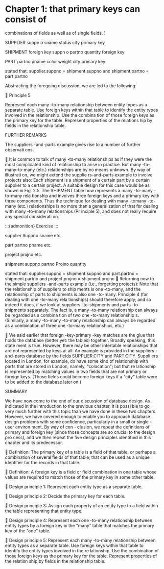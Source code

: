 # Chapter 1: that primary keys can consist of

combinations of fields as well as of single fields. )

SUPPLIER
suppn
o sname status city
primary key

SHIPMENT
 foreign key
suppn
o partno quantity
foreign key

PART
partno pname color weight city
primary key

stated that: supplier.suppno = shipment.suppno
and shipment.partno = part.partno

Abstracting the foregoing discussion, we are led to the following:

 Principle 5

Represent each many -to-many relationship between entity types as a separate table. Use foreign keys
within that table to identify the entity types involved in the relationship. Use the combina tion of those
foreign keys as the primary key for the table. Represent properties of the relations hip by fields in the
relationship table.

FURTHER REMARKS

 The suppliers -and-parts example gives rise to a number of further observati ons.

 It is common to talk of many -to-many relationships as if they were the most complicated kind of
relationship to arise in practice. But many -to-many-to-many (etc.) relationships are by no means
unknown. By way of illustrati on, we might extend the supplie rs-and-parts example to involve projects
also: Each shipment is a shipment of a certain part by a certain supplier to a certain project. A suitable
design for this case would be as shown in Fig. 2.5. The SHIPMENT table now represents a
many -to-many -to-many rela tionship and involves three foreign keys and a primary key with three
components. Thus the technique for dealing with many -tomany -to-many (etc.) relationships is no
more than a generalization of that for dealing with many -to-many relationships (Pr inciple 5), and does
not really require any special considerati on.

:::{admonition} Exercise
:::

 supplier
Suppno sname etc.

 part
partno pname etc.

 project
projno etc.

 shipment
suppno partno Projno quantity

stated that:
supplier.suppno = shipment.suppno
and part.partno = shipment.partno
and project.projno = shipment.projno
 Returning now to the simple suppliers -and-parts example (i.e., forgetting projects): Note that the
relationship of suppliers to ship ments is one -to-many, and the relationship of parts to shipments is
also one -to-many. Principle 4 (for dealing with one -to-many rela tionships) should therefore apply; and
so indeed it does, if we look at suppliers -to-shipments and parts -to-shipments separately. The fact is,
a many -to-many relationship can always be regarded as a combina tion of two one -to-many
relationship s. (Similarly, a many -to-many -to-many relationship can always be regarded as a
combination of three one -to-many relationships, etc.)

 We said earlier that foreign -key-primary -key matches are the glue that holds the database (better
yet: the tables) together. Broadly speaking, this state ment is true. However, there may be other
intertable relationships that are not represented by keys at all. An example is provided in the
suppliers -and-parts database by the fields SUPPLIER.CITY and PART.CITY. Suppli ers located in
London, for example, do have some kInd of relationship with parts that are stored in London, namely,
"colocation"; but that re lationship is represented by matching values in two fields that are not primary
or foreign keys. (Those fields could become foreign keys if a "city" table were to be added to the
database later on.)

SUMMARY

We have now come to the end of our discussion of database design. As indicated in the introduction
to the previous chapter, it is possi ble to go very much further with this topic than we have done in
these two chapters. However, we have covered enough to enable you to approach database design
problems with some confidence, particularly in a small or single -user environ ment. By way of con -
clusion, we repeat the definitions of primary and foreign key (since those concepts are so crucial to
the design pro cess), and we then repeat the five design principles identified in this chapter and its
predecessor.

 Definition: The primary key of a table is a field of that table, or perhaps a combination of several
fields of that table, that can be used as a unique identifier for the records in that table.

 Definition: A foreign key is a field or field combination in one table whose values are required to
match those of the primary key in some other table.

 Design principle 1: Represent each entity type as a separate table.

 Design principle 2: Decide the primary key for each table.

 Design principle 3: Assign each property of an entity type to a field within the table representing that
entity type.

 Design principle 4: Represent each one -to-many relationship between entity types by a foreign key
in the "many" table that matches the primary key of the "one" table.

 Design principle 5: Represent each many -to-many relationship between entity types as a separate
table. Use foreign keys within that table to identify the entity types involved in the re lationship. Use
the combination of those foreign keys as the primary key for the table. Represent properties of the
relation ship by fields in the relationship table.
